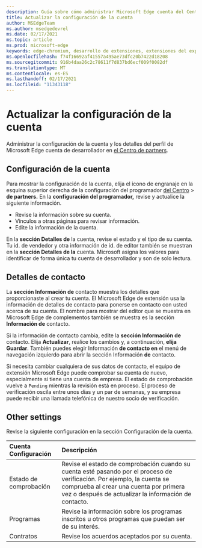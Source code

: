 ```yaml
---
description: Guía sobre cómo administrar Microsoft Edge cuenta del Centro de partners
title: Actualizar la configuración de la cuenta
author: MSEdgeTeam
ms.author: msedgedevrel
ms.date: 02/17/2021
ms.topic: article
ms.prod: microsoft-edge
keywords: edge-chromium, desarrollo de extensiones, extensiones del explorador, complementos, centro de partners, desarrollador
ms.openlocfilehash: f74f16692af41557a495ae73dfc20b7422d18208
ms.sourcegitcommit: 916b4daa26c2c78611f7d837bd6ecf009f0082df
ms.translationtype: MT
ms.contentlocale: es-ES
ms.lasthandoff: 02/17/2021
ms.locfileid: "11343118"
---
```

# Actualizar la configuración de la cuenta  

Administrar la configuración de la cuenta y los detalles del perfil de Microsoft Edge cuenta de desarrollador en [el Centro de partners][MicrosoftPartnerCenter].  

##  <a name="account-settings"></a>Configuración de la cuenta  

Para mostrar la configuración de la cuenta, elija el icono de engranaje en la esquina superior derecha de la configuración del programador [del Centro][MicrosoftPartnerCenter]  >  **de partners.**  En la **configuración del programador,** revise y actualice la siguiente información.  

*   Revise la información sobre su cuenta.  
*   Vínculos a otras páginas para revisar información.  
*   Edite la información de la cuenta.  
    
En la **sección Detalles de** la cuenta, revise el estado y el tipo de su cuenta.  Tu id. de vendedor y otra información de id. de editor también se muestran en la **sección Detalles de la** cuenta.  Microsoft asigna los valores para identificar de forma única tu cuenta de desarrollador y son de solo lectura.  

##  <a name="contact-details--"></a>Detalles de contacto  

La **sección Información de** contacto muestra los detalles que proporcionaste al crear tu cuenta.  El Microsoft Edge de extensión usa la información de detalles de contacto para ponerse en contacto con usted acerca de su cuenta.  El nombre para mostrar del editor que se muestra en Microsoft Edge de complementos también se muestra es la sección **Información de** contacto.  
  
Si la información de contacto cambia, edite la **sección Información de** contacto.  Elija **Actualizar**, realice los cambios y, a continuación, **elija Guardar**.  También puedes elegir Información **de contacto en** el menú de navegación izquierdo para abrir la sección Información **de** contacto.  

Si necesita cambiar cualquiera de sus datos de contacto, el equipo de extensión Microsoft Edge puede comprobar su cuenta de nuevo, especialmente si tiene una cuenta de empresa.  El estado de comprobación vuelve a `Pending` mientras la revisión está en proceso.  El proceso de verificación oscila entre unos días y un par de semanas, y su empresa puede recibir una llamada telefónica de nuestro socio de verificación.  

##  <a name="other-settings"></a>Other settings  

Revise la siguiente configuración en la sección Configuración de la cuenta.  

| Cuenta Configuración | Descripción |  
|:--- |:--- |  
| Estado de comprobación | Revise el estado de comprobación cuando su cuenta esté pasando por el proceso de verificación.  Por ejemplo, la cuenta se comprueba al crear una cuenta por primera vez o después de actualizar la información de contacto.  |  
| Programas | Revise la información sobre los programas inscritos u otros programas que puedan ser de su interés.  
| Contratos | Revise los acuerdos aceptados por su cuenta.  |  

<!-- links -->  

[MicrosoftPartnerCenter]: https://partner.microsoft.com/dashboard/microsoftedge/public/login?ref=dd "Centro de partners"  
